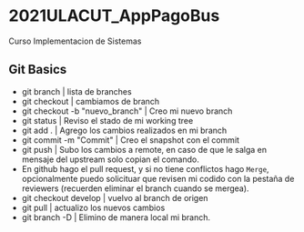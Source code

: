 # 2021ULACUT_AppPagoBus
Curso Implementacion de Sistemas

## Git Basics

- git branch  |  lista de branches
- git checkout <branch>   |  cambiamos de branch
- git checkout -b "nuevo_branch" | Creo mi nuevo branch
- git status   | Reviso el stado de mi working tree
- git add .   | Agrego los cambios realizados en mi branch
- git commit -m "Commit"   | Creo el snapshot con el commit
- git push | Subo los cambios a remote, en caso de que le salga en mensaje del upstream solo copian el comando.
-  En github hago el pull request, y si no tiene conflictos hago `Merge`, opcionalmente puedo solicituar que revisen mi codido con la pestaña de reviewers (recuerden eliminar el branch cuando se mergea).
- git checkout develop | vuelvo al branch de origen
- git pull | actualizo los nuevos cambios
- git branch -D <branch> | Elimino de manera local mi branch.
